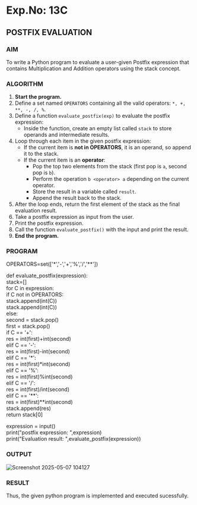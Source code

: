 # Exp.No: 13C
## POSTFIX EVALUATION



### AIM  
To write a Python program to evaluate a user-given Postfix expression that contains Multiplication and Addition operators using the stack concept.



### ALGORITHM

1. **Start the program.**
2. Define a set named `OPERATORS` containing all the valid operators: `*, +, **, -, /, %`.
3. Define a function `evaluate_postfix(exp)` to evaluate the postfix expression:
   - Inside the function, create an empty list called `stack` to store operands and intermediate results.
4. Loop through each item in the given postfix expression:
   - If the current item is **not in OPERATORS**, it is an operand, so append it to the stack.
   - If the current item is an **operator**:
     - Pop the top two elements from the stack (first pop is `a`, second pop is `b`).
     - Perform the operation `b <operator> a` depending on the current operator.
     - Store the result in a variable called `result`.
     - Append the result back to the stack.
5. After the loop ends, return the first element of the stack as the final evaluation result.
6. Take a postfix expression as input from the user.
7. Print the postfix expression.
8. Call the function `evaluate_postfix()` with the input and print the result.
9. **End the program.**



### PROGRAM

OPERATORS=set(['*','-','+','%','/','**'])  <br />


def evaluate_postfix(expression):  <br />
    stack=[]  <br />
    for C in expression: <br />
        if C not in OPERATORS: <br />
            stack.append(int(C)) <br />
            stack.append(int(C)) <br />
        else:  <br />
            second = stack.pop()  <br />
            first  = stack.pop()  <br />
            if C == '+':  <br />
                res = int(first)+int(second)  <br />
            elif C == '-':  <br />
                res = int(first)-int(second) <br />
            elif C == '*':  <br />
                res = int(first)*int(second)  <br />
            elif C == '%': <br />
                res = int(first)%int(second) <br />
            elif C == '/':  <br />
                res = int(first)/int(second)  <br />
            elif C == '**':  <br />
                res = int(first)**int(second)  <br />
            stack.append(res) <br />
    return stack[0] <br />



expression = input()  <br />
print("postfix expression: ",expression)  <br />
print("Evaluation result: ",evaluate_postfix(expression))

### OUTPUT
![Screenshot 2025-05-07 104127](https://github.com/user-attachments/assets/325c9d0e-6a95-4cbb-9c8f-bb2df92eddc7)


### RESULT
Thus, the given python program is implemented and executed sucessfully.
